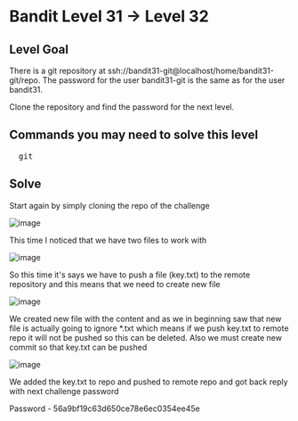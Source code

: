 # Bandit Level 31 → Level 32 #

## Level Goal ##
<p>There is a git repository at ssh://bandit31-git@localhost/home/bandit31-git/repo. The password for the user bandit31-git is the same as for the user bandit31.
  
  Clone the repository and find the password for the next level.

 ## Commands you may need to solve this level ##
<pre>
  git
</pre>

## Solve ## 
<p>Start again by simply cloning the repo of the challenge</p>

![image](https://user-images.githubusercontent.com/85706972/167011125-3d48f8bd-f687-43a2-b280-3777980e47e4.png)

<p>This time I noticed that we have two files to work with</p>

![image](https://user-images.githubusercontent.com/85706972/167011295-800c53b9-eaa7-41dc-a8d3-d8bd27fab9ac.png)

<p>So this time it's says we have to push a file (key.txt) to the remote repository and this means that we need to create new file</p>

![image](https://user-images.githubusercontent.com/85706972/167012292-74a80c14-886b-489c-8d1e-e3727871c016.png)

<p>We created new file with the content and as we in beginning saw that new file is actually going to ignore *.txt which means if we push key.txt to remote repo it will not be pushed so this can be deleted.
Also we must create new commit so that key.txt can be pushed</p>

![image](https://user-images.githubusercontent.com/85706972/167013200-59a4cbf1-3c3b-4301-a6f2-746aaa6d9bad.png)

We added the key.txt to repo and pushed to remote repo and got back reply with next challenge password

Password - 56a9bf19c63d650ce78e6ec0354ee45e


